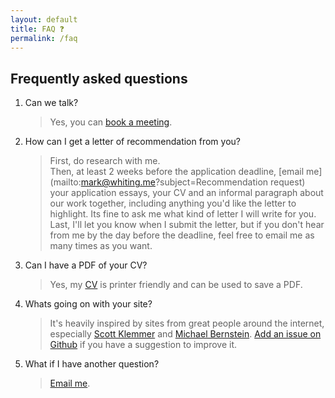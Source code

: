 ```yaml
---
layout: default
title: FAQ ❓
permalink: /faq
---
```


## Frequently asked questions

1. Can we talk?
   > Yes, you can [book a meeting](whiting.me/meet). 
2. How can I get a letter of recommendation from you?
   > First, do research with me.  
   > Then, at least 2 weeks before the application deadline, [email me](mailto:mark@whiting.me?subject=Recommendation request) your application essays, your CV and an informal paragraph about our work together, including anything you'd like the letter to highlight. Its fine to ask me what kind of letter I will write for you.  
   > Last, I'll let you know when I submit the letter, but if you don't hear from me by the day before the deadline, feel free to email me as many times as you want.
3. Can I have a PDF of your CV?
   > Yes, my [CV](https://whiting.me/cv) is printer friendly and can be used to save a PDF.
4. Whats going on with your site?
   > It's heavily inspired by sites from great people around the internet, especially [Scott Klemmer](https://d.ucsd.edu/srk/) and [Michael Bernstein](https://hci.stanford.edu/msb/). [Add an issue on Github](https://github.com/markwhiting/Whiting.me/issues/new) if you have a suggestion to improve it. 
5. What if I have another question?
   > [Email me](mailto:mark@whiting.me).
